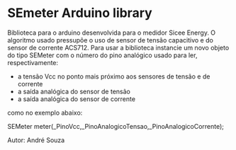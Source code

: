 # SEmeter Arduino library

Biblioteca para o arduino desenvolvida para o medidor Sicee Energy. O algoritmo usado pressupõe o uso de sensor de tensão capacitivo e
do sensor de corrente ACS712.
Para usar a biblioteca instancie um novo objeto do tipo SEMeter com o número do pino analógico usado para ler, respectivamente:
- a tensão Vcc no ponto mais próximo aos sensores de tensão e de corrente
- a saída analógica do sensor de tensão
- a saída analógica do sensor de corrente

como no exemplo abaixo: 

SEMeter meter(_PinoVcc,_PinoAnalogicoTensao,_PinoAnalogicoCorrente);

Autor: André Souza
